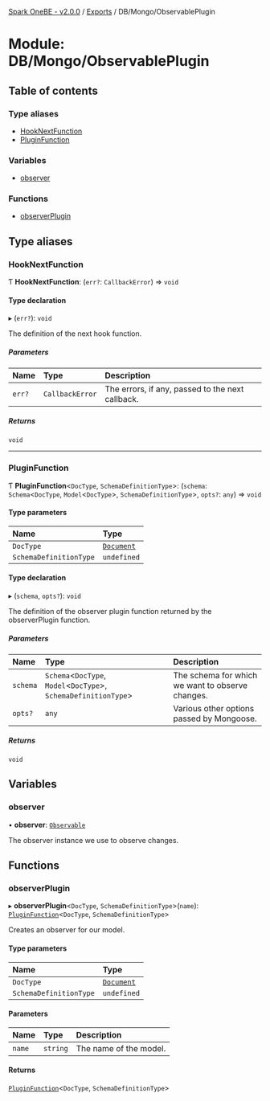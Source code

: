[Spark OneBE - v2.0.0](../README.md) / [Exports](../modules.md) / DB/Mongo/ObservablePlugin

# Module: DB/Mongo/ObservablePlugin

## Table of contents

### Type aliases

- [HookNextFunction](DB_Mongo_ObservablePlugin.md#hooknextfunction)
- [PluginFunction](DB_Mongo_ObservablePlugin.md#pluginfunction)

### Variables

- [observer](DB_Mongo_ObservablePlugin.md#observer)

### Functions

- [observerPlugin](DB_Mongo_ObservablePlugin.md#observerplugin)

## Type aliases

### HookNextFunction

Ƭ **HookNextFunction**: (`err?`: `CallbackError`) => `void`

#### Type declaration

▸ (`err?`): `void`

The definition of the next hook function.

##### Parameters

| Name | Type | Description |
| :------ | :------ | :------ |
| `err?` | `CallbackError` | The errors, if any, passed to the next callback. |

##### Returns

`void`

___

### PluginFunction

Ƭ **PluginFunction**<`DocType`, `SchemaDefinitionType`\>: (`schema`: `Schema`<`DocType`, `Model`<`DocType`\>, `SchemaDefinitionType`\>, `opts?`: `any`) => `void`

#### Type parameters

| Name | Type |
| :------ | :------ |
| `DocType` | [`Document`]( https://developer.mozilla.org/en-US/docs/Web/API/Document ) |
| `SchemaDefinitionType` | `undefined` |

#### Type declaration

▸ (`schema`, `opts?`): `void`

The definition of the observer plugin function returned by the observerPlugin function.

##### Parameters

| Name | Type | Description |
| :------ | :------ | :------ |
| `schema` | `Schema`<`DocType`, `Model`<`DocType`\>, `SchemaDefinitionType`\> | The schema for which we want to observe changes. |
| `opts?` | `any` | Various other options passed by Mongoose. |

##### Returns

`void`

## Variables

### observer

• **observer**: [`Observable`](../classes/DB_Mongo_Observable.Observable.md)

The observer instance we use to observe changes.

## Functions

### observerPlugin

▸ **observerPlugin**<`DocType`, `SchemaDefinitionType`\>(`name`): [`PluginFunction`](DB_Mongo_ObservablePlugin.md#pluginfunction)<`DocType`, `SchemaDefinitionType`\>

Creates an observer for our model.

#### Type parameters

| Name | Type |
| :------ | :------ |
| `DocType` | [`Document`]( https://developer.mozilla.org/en-US/docs/Web/API/Document ) |
| `SchemaDefinitionType` | `undefined` |

#### Parameters

| Name | Type | Description |
| :------ | :------ | :------ |
| `name` | `string` | The name of the model. |

#### Returns

[`PluginFunction`](DB_Mongo_ObservablePlugin.md#pluginfunction)<`DocType`, `SchemaDefinitionType`\>
